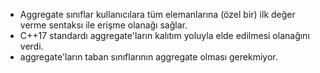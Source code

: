 * Aggregate sınıflar kullanıcılara tüm elemanlarına (özel bir) ilk değer verme sentaksı ile erişme olanağı sağlar.
* C++17 standardı aggregate'ların kalıtım yoluyla elde edilmesi olanağını verdi.
* aggregate'ların taban sınıflarının aggregate olması gerekmiyor.
